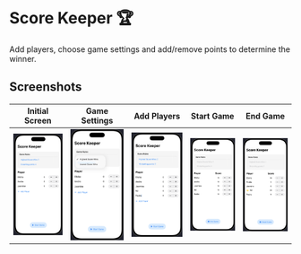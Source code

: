# Score Keeper 🏆

Add players, choose game settings and add/remove points to determine the winner.

## Screenshots
| Initial Screen | Game Settings | Add Players | Start Game | End Game |
|------------|------------|-----| -----| -----|
| ![Light](./screenshots/ss1.png) | ![Dark](./screenshots/ss2.png) |![Dark](./screenshots/ss3.png)| ![Dark](./screenshots/ss4.png)| ![Dark](./screenshots/ss5.png)|



